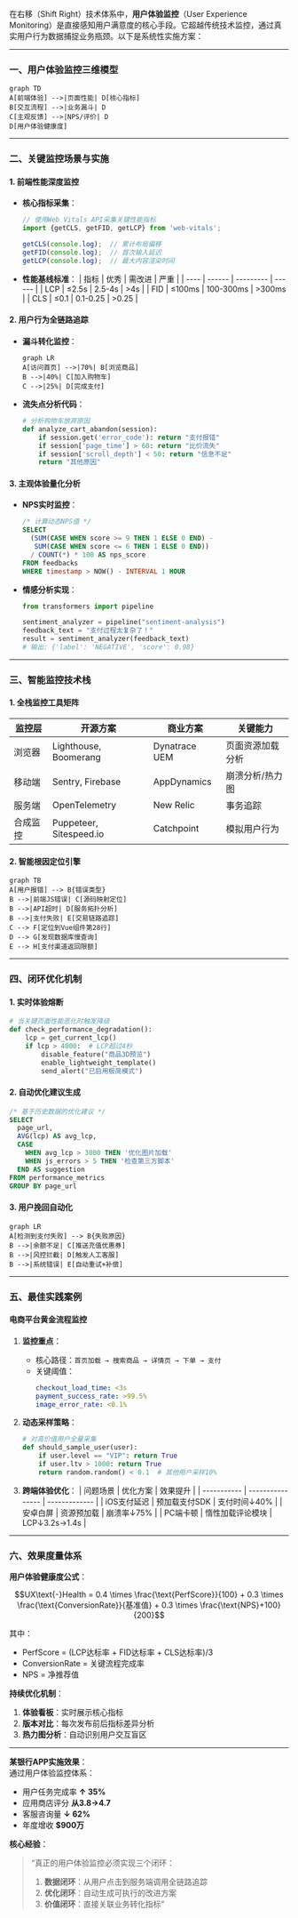在右移（Shift Right）技术体系中，**用户体验监控**（User Experience Monitoring）是直接感知用户满意度的核心手段。它超越传统技术监控，通过真实用户行为数据捕捉业务瓶颈。以下是系统性实施方案：

---

### 一、用户体验监控三维模型
```mermaid
graph TD
A[前端体验] -->|页面性能| D[核心指标]
B[交互流程] -->|业务漏斗| D
C[主观反馈] -->|NPS/评价| D
D[用户体验健康度]
```

---

### 二、关键监控场景与实施

#### 1. **前端性能深度监控**
   - **核心指标采集**：
     ```javascript
     // 使用Web Vitals API采集关键性能指标
     import {getCLS, getFID, getLCP} from 'web-vitals';
     
     getCLS(console.log);  // 累计布局偏移
     getFID(console.log);  // 首次输入延迟
     getLCP(console.log);  // 最大内容渲染时间
     ```
   - **性能基线标准**：
     | 指标 | 优秀   | 需改进    | 严重   |
     | ---- | ------ | --------- | ------ |
     | LCP  | ≤2.5s  | 2.5-4s    | >4s    |
     | FID  | ≤100ms | 100-300ms | >300ms |
     | CLS  | ≤0.1   | 0.1-0.25  | >0.25  |

#### 2. **用户行为全链路追踪**
   - **漏斗转化监控**：
     ```mermaid
     graph LR
     A[访问首页] -->|70%| B[浏览商品]
     B -->|40%| C[加入购物车]
     C -->|25%| D[完成支付]
     ```
   - **流失点分析代码**：
     ```python
     # 分析购物车放弃原因
     def analyze_cart_abandon(session):
         if session.get('error_code'): return "支付报错"
         if session['page_time'] > 60: return "比价流失"
         if session['scroll_depth'] < 50: return "信息不足"
         return "其他原因"
     ```

#### 3. **主观体验量化分析**
   - **NPS实时监控**：
     ```sql
     /* 计算动态NPS值 */
     SELECT 
       (SUM(CASE WHEN score >= 9 THEN 1 ELSE 0 END) - 
        SUM(CASE WHEN score <= 6 THEN 1 ELSE 0 END)) 
       / COUNT(*) * 100 AS nps_score
     FROM feedbacks
     WHERE timestamp > NOW() - INTERVAL 1 HOUR
     ```
   - **情感分析实现**：
     ```python
     from transformers import pipeline
     
     sentiment_analyzer = pipeline("sentiment-analysis")
     feedback_text = "支付过程太复杂了！"
     result = sentiment_analyzer(feedback_text)
     # 输出: {'label': 'NEGATIVE', 'score': 0.98}
     ```

---

### 三、智能监控技术栈

#### 1. **全栈监控工具矩阵**
| **监控层** | **开源方案**            | **商业方案**  | **关键能力**     |
| ---------- | ----------------------- | ------------- | ---------------- |
| 浏览器     | Lighthouse, Boomerang   | Dynatrace UEM | 页面资源加载分析 |
| 移动端     | Sentry, Firebase        | AppDynamics   | 崩溃分析/热力图  |
| 服务端     | OpenTelemetry           | New Relic     | 事务追踪         |
| 合成监控   | Puppeteer, Sitespeed.io | Catchpoint    | 模拟用户行为     |

#### 2. **智能根因定位引擎**
   ```mermaid
   graph TB
   A[用户报错] --> B{错误类型}
   B -->|前端JS错误| C[源码映射定位]
   B -->|API超时| D[服务拓扑分析]
   B -->|支付失败| E[交易链路追踪]
   C --> F[定位到Vue组件第28行]
   D --> G[发现数据库慢查询]
   E --> H[支付渠道返回限额]
   ```

---

### 四、闭环优化机制

#### 1. **实时体验熔断**
   ```python
   # 当关键页面性能恶化时触发降级
   def check_performance_degradation():
       lcp = get_current_lcp()
       if lcp > 4000:  # LCP超过4秒
           disable_feature("商品3D预览")
           enable_lightweight_template()
           send_alert("已启用极简模式")
   ```

#### 2. **自动优化建议生成**
   ```sql
   /* 基于历史数据的优化建议 */
   SELECT 
     page_url,
     AVG(lcp) AS avg_lcp,
     CASE 
       WHEN avg_lcp > 3000 THEN '优化图片加载'
       WHEN js_errors > 5 THEN '检查第三方脚本' 
     END AS suggestion
   FROM performance_metrics
   GROUP BY page_url
   ```

#### 3. **用户挽回自动化**
   ```mermaid
   graph LR
   A[检测到支付失败] --> B{失败原因}
   B -->|余额不足| C[推送充值优惠券]
   B -->|风控拦截| D[触发人工客服]
   B -->|系统错误| E[自动重试+补偿]
   ```

---

### 五、最佳实践案例

#### 电商平台黄金流程监控
1. **监控重点**：
   - 核心路径：`首页加载 → 搜索商品 → 详情页 → 下单 → 支付`
   - 关键阈值：
     ```yaml
     checkout_load_time: <3s
     payment_success_rate: >99.5%
     image_error_rate: <0.1%
     ```

2. **动态采样策略**：
   ```python
   # 对高价值用户全量采集
   def should_sample_user(user):
       if user.level == "VIP": return True
       if user.ltv > 1000: return True
       return random.random() < 0.1  # 其他用户采样10%
   ```

3. **跨端体验优化**：
   | 问题场景    | 优化方案         | 效果提升      |
   | ----------- | ---------------- | ------------- |
   | iOS支付延迟 | 预加载支付SDK    | 支付时间↓40%  |
   | 安卓白屏    | 资源预加载       | 崩溃率↓75%    |
   | PC端卡顿    | 惰性加载评论模块 | LCP↓3.2s→1.4s |

---

### 六、效果度量体系
**用户体验健康度公式**：
```math
UX\text{-}Health = 0.4 \times \frac{\text{PerfScore}}{100} + 0.3 \times \frac{\text{ConversionRate}}{基准值} + 0.3 \times \frac{\text{NPS}+100}{200}
```
其中：  
- PerfScore = (LCP达标率 + FID达标率 + CLS达标率)/3  
- ConversionRate = 关键流程完成率  
- NPS = 净推荐值  

**持续优化机制**：
1. **体验看板**：实时展示核心指标
2. **版本对比**：每次发布前后指标差异分析
3. **热力图分析**：自动识别用户交互盲区

---

**某银行APP实施效果**：  
通过用户体验监控体系：  
- 用户任务完成率 **↑ 35%**  
- 应用商店评分 **从3.8→4.7**  
- 客服咨询量 **↓ 62%**  
- 年度增收 **$900万**  

**核心经验**：  
> “真正的用户体验监控必须实现三个闭环：  
> 1. **数据闭环**：从用户点击到服务端调用全链路追踪  
> 2. **优化闭环**：自动生成可执行的改进方案  
> 3. **价值闭环**：直接关联业务转化指标”